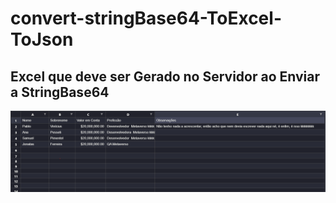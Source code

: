 # convert-stringBase64-ToExcel-ToJson

## Excel que deve ser Gerado no Servidor ao Enviar a StringBase64
![alt text](excel-image.PNG)

